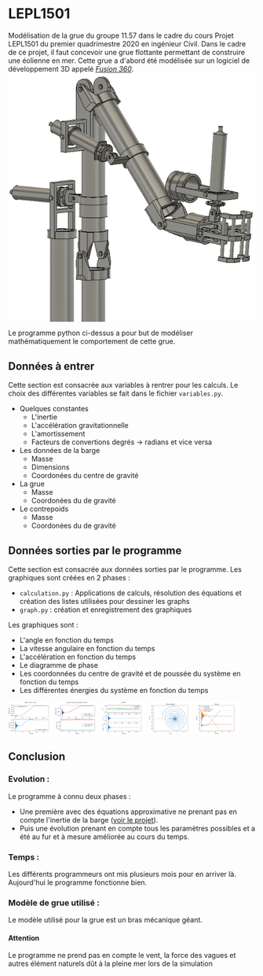 # LEPL1501
Modélisation de la grue du groupe 11.57 dans le cadre du cours Projet LEPL1501 du premier quadrimestre 2020 en ingénieur Civil.
Dans le cadre de ce projet, il faut concevoir une grue flottante permettant de construire une éolienne en mer.
Cette grue a d'abord été modélisée sur un logiciel de développement 3D appelé *[Fusion 360](https://www.autodesk.com/products/fusion-360/overview)*.
<img align="center" src="img/crane.png"></img>

Le programme python ci-dessus a pour but de modéliser mathématiquement le comportement de cette grue.

## Données à entrer

Cette section est consacrée aux variables à rentrer pour les calculs. Le choix des différentes variables se fait dans le
fichier ```variables.py```.

- Quelques constantes
    - L'inertie
    - L'accélération gravitationnelle
    - L'amortissement
    - Facteurs de convertions degrés -> radians et vice versa
- Les données de la barge
    - Masse
    - Dimensions
    - Coordonées du centre de gravité
- La grue
    - Masse
    - Coordonées du de gravité
- Le contrepoids
    - Masse
    - Coordonées du de gravité

## Données sorties par le programme 


Cette section est consacrée aux données sorties par le programme. Les graphiques sont créées en 2 phases :
- ```calculation.py``` : Applications de calculs, résolution des équations et création des listes utilisées pour dessiner les graphs
- ```graph.py``` : création et enregistrement des graphiques

Les graphiques sont :
- L'angle en fonction du temps
- La vitesse angulaire en fonction du temps
- L'accélération en fonction du temps
- Le diagramme de phase
- Les coordonnées du centre de gravité et de poussée du système en fonction du temps
- Les différentes énergies du système en fonction du temps

<img src="https://raw.githubusercontent.com/quentinprieels/LEPL1501/master/graphs/motion_crane.png" width="18%"></img> 
<img src="https://raw.githubusercontent.com/quentinprieels/LEPL1501/master/graphs/centers_evolution.png" width="18%"></img> 
<img src="https://raw.githubusercontent.com/quentinprieels/LEPL1501/master/graphs/theta_omega.png" width="18%"></img> 
<img src="https://raw.githubusercontent.com/quentinprieels/LEPL1501/master/graphs/phase_diagram.png" width="18%"></img> 
<img src="https://raw.githubusercontent.com/quentinprieels/LEPL1501/master/graphs/energys.png" width="18%"></img> 


## Conclusion

### Evolution :
Le programme à connu deux phases :
- Une première avec des équations approximative ne prenant pas en compte l'inertie de la barge ([voir le projet](https://github.com/Nimbelungen/projet1-1157)).
- Puis une évolution prenant en compte tous les paramètres possibles et a été au fur et à mesure améliorée au cours du temps.

### Temps : 
Les différents programmeurs ont mis plusieurs mois pour en arriver là. Aujourd'hui le programme fonctionne bien.

### Modèle de grue utilisé :
Le modèle utilisé pour la grue est un bras mécanique géant.

#### Attention 
Le programme ne prend pas en compte le vent, la force des vagues et autres élément naturels dût à la pleine mer lors de la simulation
